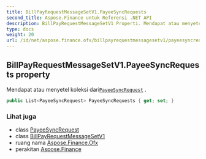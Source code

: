 ```yaml
---
title: BillPayRequestMessageSetV1.PayeeSyncRequests
second_title: Aspose.Finance untuk Referensi .NET API
description: BillPayRequestMessageSetV1 Properti. Mendapat atau menyetel koleksi dariPayeeSyncRequest .
type: docs
weight: 20
url: /id/net/aspose.finance.ofx/billpayrequestmessagesetv1/payeesyncrequests/
---
```

## BillPayRequestMessageSetV1.PayeeSyncRequests property

Mendapat atau menyetel koleksi dari[`PayeeSyncRequest`](../../../aspose.finance.ofx.billpay/payeesyncrequest/) .

```csharp
public List<PayeeSyncRequest> PayeeSyncRequests { get; set; }
```

### Lihat juga

* class [PayeeSyncRequest](../../../aspose.finance.ofx.billpay/payeesyncrequest/)
* class [BillPayRequestMessageSetV1](../)
* ruang nama [Aspose.Finance.Ofx](../../billpayrequestmessagesetv1/)
* perakitan [Aspose.Finance](../../../)


